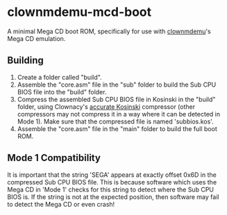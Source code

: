 # clownmdemu-mcd-boot
A minimal Mega CD boot ROM, specifically for use with
[clownmdemu](https://github.com/Clownacy/clownmdemu)'s Mega CD emulation.

## Building
1. Create a folder called "build".
2. Assemble the "core.asm" file in the "sub" folder to build the Sub CPU BIOS
   file into the "build" folder.
3. Compress the assembled Sub CPU BIOS file in Kosinski in the "build" folder,
   using Clownacy's
   [accurate Kosinski](https://github.com/Clownacy/accurate-kosinski/releases)
   compressor (other compressors may not compress it in a way where it can be
   detected in Mode 1). Make sure that the compressed file is named
   'subbios.kos'.
4. Assemble the "core.asm" file in the "main" folder to build the full boot
   ROM.

## Mode 1 Compatibility
It is important that the string 'SEGA' appears at exactly offset 0x6D in the
compressed Sub CPU BIOS file. This is because software which uses the Mega CD
in 'Mode 1' checks for this string to detect where the Sub CPU BIOS is. If the
string is not at the expected position, then software may fail to detect the
Mega CD or even crash!
